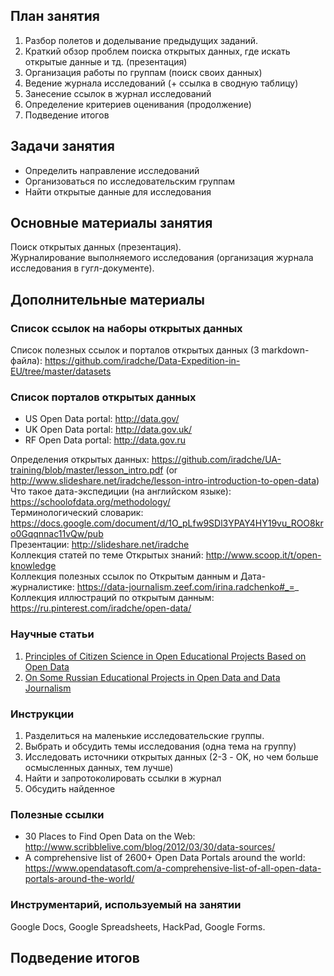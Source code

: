 ## План занятия
1. Разбор полетов и доделывание предыдущих заданий.      
2. Краткий обзор проблем поиска открытых данных, где искать открытые данные и тд. (презентация)       
3. Организация работы по группам (поиск своих данных)        
4. Ведение журнала исследований (+ ссылка в сводную таблицу)   
5. Занесение ссылок в журнал исследований    
6. Определение критериев оценивания (продолжение)
7. Подведение итогов     

## Задачи занятия
- Определить направление исследований      
- Организоваться по исследовательским группам    
- Найти открытые данные для исследования

## Основные материалы занятия
Поиск открытых данных (презентация).      
Журналирование выполняемого исследования (организация журнала исследования в гугл-документе).       

## Дополнительные материалы
### Список ссылок на наборы открытых данных
Cписок полезных ссылок и порталов открытых данных (3 markdown-файла): https://github.com/iradche/Data-Expedition-in-EU/tree/master/datasets

### Список порталов открытых данных
- US Open Data portal: http://data.gov/
- UK Open Data portal: http://data.gov.uk/
- RF Open Data portal: http://data.gov.ru

Определения открытых данных: https://github.com/iradche/UA-training/blob/master/lesson_intro.pdf (or http://www.slideshare.net/iradche/lesson-intro-introduction-to-open-data)       
Что такое дата-экспедиции (на английском языке): https://schoolofdata.org/methodology/  
Терминологический словарик: https://docs.google.com/document/d/1O_pLfw9SDl3YPAY4HY19vu_ROO8kro0Gqqnnac11vQw/pub      
Презентации: http://slideshare.net/iradche          
Коллекция статей по теме Открытых знаний: http://www.scoop.it/t/open-knowledge             
Коллекция полезных ссылок по Открытым данным и Дата-журналистике: https://data-journalism.zeef.com/irina.radchenko#_=_     
Коллекция иллюстраций по открытым данным: https://ru.pinterest.com/iradche/open-data/      

### Научные статьи     
1. [Principles of Citizen Science in Open Educational Projects Based on Open Data](https://www.researchgate.net/publication/312218818_Principles_of_Citizen_Science_in_Open_Educational_Projects_Based_on_Open_Data)      
2. [On Some Russian Educational Projects in Open Data and Data Journalism](https://www.researchgate.net/publication/299340975_On_Some_Russian_Educational_Projects_in_Open_Data_and_Data_Journalism)     
      
   
### Инструкции
   
1. Разделиться на маленькие исследовательские группы.
2. Выбрать и обсудить темы исследования (одна тема на группу)
3. Исследовать источники открытых данных (2-3 - OK, но чем больше осмысленных данных, тем лучше)
4. Найти и запротоколировать ссылки в журнал 
5. Обсудить найденное


### Полезные ссылки
- 30 Places to Find Open Data on the Web: http://www.scribblelive.com/blog/2012/03/30/data-sources/     
- A comprehensive list of 2600+ Open Data Portals around the world: https://www.opendatasoft.com/a-comprehensive-list-of-all-open-data-portals-around-the-world/      

### Инструментарий, используемый на занятии
Google Docs, Google Spreadsheets, HackPad, Google Forms.


## Подведение итогов
